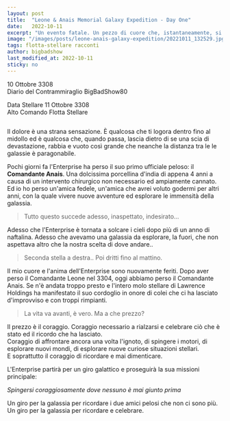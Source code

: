 ```yaml
---
layout: post
title:  "Leone & Anais Memorial Galaxy Expedition - Day One"
date:   2022-10-11
excerpt: "Un evento fatale. Un pezzo di cuore che, istantaneamente, si straccia per forse non ricucirsi mai più. La prima parte del racconto di un profondo atto d'amore, dell'omaggio di un essere umano ad un compagno di vita"
image: "/images/posts/leone-anais-galaxy-expedition/20221011_132529.jpg"
tags: flotta-stellare racconti
author: bigbadshow
last_modified_at: 2022-10-11
sticky: no
---
```

<div class="box alt">
<p>10 Ottobre 3308<br>
Diario del Contrammiraglio BigBadShow80</p>

<p>Data Stellare 11 Ottobre 3308<br>
Alto Comando Flotta Stellare</p>
</div>
<span class="image fit"><img src="/images/Elite-Division-png.png" alt=""></span>

Il dolore è una strana sensazione. È qualcosa che ti logora dentro fino al midollo ed è qualcosa che, quando passa, lascia dietro di se una scia di devastazione, rabbia e vuoto così grande che neanche la distanza tra le le galassie è paragonabile.

Pochi giorni fa l'Enterprise ha perso il suo primo ufficiale peloso: il **Comandante Anais**. Una dolcissima porcellina d'india di appena 4 anni a causa di un intervento chirurgico non necessario ed ampiamente cannato. Ed io ho perso un'amica fedele, un'amica che avrei voluto godermi per altri anni, con la quale vivere nuove avventure ed esplorare le immensità della galassia.

> Tutto questo succede adesso, inaspettato, indesirato...
 
Adesso che l'Enterprise è tornata a solcare i cieli dopo più di un anno di naftalina. Adesso che avevamo una galassia da esplorare, la fuori, che non aspettava altro che la nostra scelta di dove andare..

> Seconda stella a destra.. Poi dritti fino al mattino.

Il mio cuore e l'anima dell'Enterprise sono nuovamente feriti. Dopo aver perso il Comandante Leone nel 3304, oggi abbiamo perso il Comandante Anais.
Se n'è andata troppo presto e l'intero molo stellare di Lawrence Holdings ha manifestato il suo cordoglio in onore di colei che ci ha lasciato d'improvviso  e con troppi rimpianti.

> La vita va avanti, è vero. Ma a che prezzo?

Il prezzo è il coraggio. Coraggio necessario a rialzarsi e celebrare ciò che è stato ed il ricordo che ha lasciato.<br>
Coraggio di affrontare ancora una volta l'ignoto, di spingere i motori, di esplorare nuovi mondi, di esplorare nuove curiose situazioni stellari.<br>
E soprattutto il coraggio di ricordare e mai dimenticare.

L'Enterprise partirà per un giro galattico e proseguirà la sua missioni principale:

_Spingersi coraggiosamente dove nessuno è mai giunto prima_

Un giro per la galassia per ricordare i due amici pelosi che non ci sono più.<br>
Un giro per la galassia per ricordare e celebrare. 
